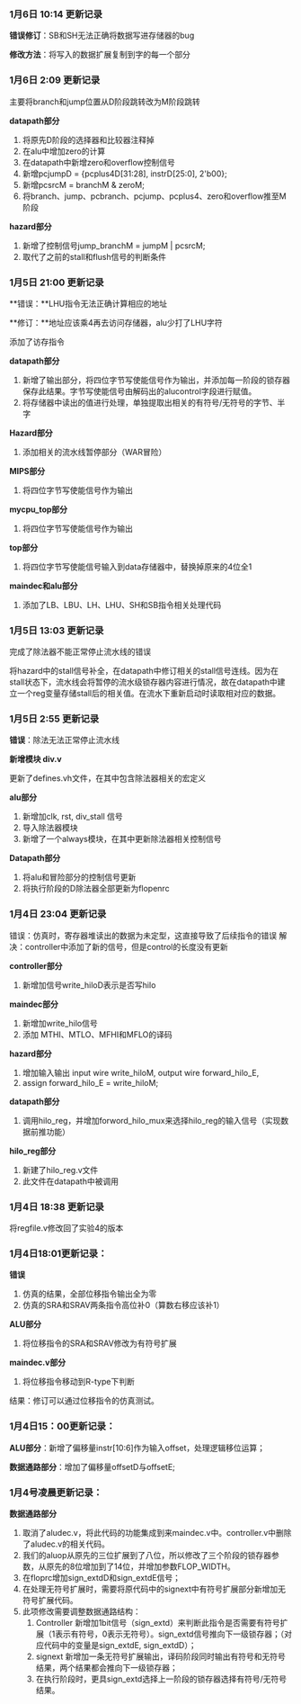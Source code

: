 ### 1月6日 10:14 更新记录

**错误修订**：SB和SH无法正确将数据写进存储器的bug

**修改方法**：将写入的数据扩展复制到字的每一个部分



### 1月6日 2:09 更新记录

主要将branch和jump位置从D阶段跳转改为M阶段跳转

**datapath部分**

1. 将原先D阶段的选择器和比较器注释掉
2. 在alu中增加zero的计算
3. 在datapath中新增zero和overflow控制信号
4. 新增pcjumpD = {pcplus4D[31:28], instrD[25:0], 2'b00};
5. 新增pcsrcM = branchM & zeroM;
6. 将branch、jump、pcbranch、pcjump、pcplus4、zero和overflow推至M阶段

**hazard部分**

1. 新增了控制信号jump_branchM = jumpM | pcsrcM;
2. 取代了之前的stall和flush信号的判断条件



### 1月5日 21:00 更新记录

**错误：**LHU指令无法正确计算相应的地址

**修订：**地址应该乘4再去访问存储器，alu少打了LHU字符

添加了访存指令

**datapath部分**

1. 新增了输出部分，将四位字节写使能信号作为输出，并添加每一阶段的锁存器保存此结果。字节写使能信号由解码出的alucontrol字段进行赋值。
2. 将存储器中读出的值进行处理，单独提取出相关的有符号/无符号的字节、半字

**Hazard部分**

1. 添加相关的流水线暂停部分（WAR冒险）

**MIPS部分**

1. 将四位字节写使能信号作为输出

**mycpu_top部分**

1. 将四位字节写使能信号作为输出

**top部分**

1. 将四位字节写使能信号输入到data存储器中，替换掉原来的4位全1

**maindec和alu部分**

1. 添加了LB、LBU、LH、LHU、SH和SB指令相关处理代码



### 1月5日 13:03 更新记录

完成了除法器不能正常停止流水线的错误

将hazard中的stall信号补全，在datapath中修订相关的stall信号连线。因为在stall状态下，流水线会将暂停的流水级锁存器内容进行情况，故在datapath中建立一个reg变量存储stall后的相关值。在流水下重新启动时读取相对应的数据。



### 1月5日 2:55 更新记录

**错误**：除法无法正常停止流水线

**新增模块 div.v**

更新了defines.vh文件，在其中包含除法器相关的宏定义

**alu部分**

1. 新增加clk, rst, div_stall 信号
2. 导入除法器模块
3. 新增了一个always模块，在其中更新除法器相关控制信号

**Datapath部分**

1. 将alu和冒险部分的控制信号更新
2. 将执行阶段的D除法器全部更新为flopenrc





### 1月4日 23:04 更新记录

错误：仿真时，寄存器堆读出的数据为未定型，这直接导致了后续指令的错误
解决：controller中添加了新的信号，但是control的长度没有更新

**controller部分**

1. 新增加信号write_hiloD表示是否写hilo

**maindec部分**

1. 新增加write_hilo信号
2. 添加 MTHI、MTLO、MFHI和MFLO的译码

**hazard部分**

1. 增加输入输出   input wire write_hiloM,  output wire forward_hilo_E,
2.   assign forward_hilo_E = write_hiloM;

**datapath部分**

1. 调用hilo_reg，并增加forword_hilo_mux来选择hilo_reg的输入信号（实现数据前推功能）

**hilo_reg部分**

1. 新建了hilo_reg.v文件
2. 此文件在datapath中被调用



### 1月4日 18:38 更新记录

将regfile.v修改回了实验4的版本

### 1月4日18:01更新记录：

**错误**

1. 仿真的结果，全部位移指令输出全为零
2. 仿真的SRA和SRAV两条指令高位补0（算数右移应该补1）

**ALU部分**

1. 将位移指令的SRA和SRAV修改为有符号扩展

**maindec.v部分**

1. 将位移指令移动到R-type下判断

结果：修订可以通过位移指令的仿真测试。



### 1月4日15：00更新记录：

**ALU部分**：新增了偏移量instr[10:6]作为输入offset，处理逻辑移位运算；

**数据通路部分**：增加了偏移量offsetD与offsetE;



### 1月4号凌晨更新记录：

**数据通路部分**

1. 取消了aludec.v，将此代码的功能集成到来maindec.v中。controller.v中删除了aludec.v的相关代码。
2. 我们的aluop从原先的三位扩展到了八位，所以修改了三个阶段的锁存器参数，从原先的8位增加到了14位，并增加参数FLOP_WIDTH。
3. 在floprc增加sign_extdD和sign_extdE信号；
4. 在处理无符号扩展时，需要将原代码中的signext中有符号扩展部分新增加无符号扩展代码。
5. 此项修改需要调整数据通路结构：
   1. Controller 新增加1bit信号（sign_extd）来判断此指令是否需要有符号扩展（1表示有符号，0表示无符号）。sign_extd信号推向下一级锁存器；（对应代码中的变量是sign_extdE, sign_extdD）；
   2. signext 新增加一条无符号扩展输出，译码阶段同时输出有符号和无符号结果，两个结果都会推向下一级锁存器；
   3. 在执行阶段时，更具sign_extd选择上一阶段的锁存器选择有符号/无符号结果。

